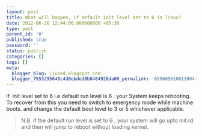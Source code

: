 ```yaml
---
layout: post
title: What will happen, if default init level set to 6 in linux?
date: 2012-06-26 12:44:00.000000000 +05:30
type: post
parent_id: '0'
published: true
password: ''
status: publish
categories: []
tags: []
meta:
  blogger_blog: ijuned.blogspot.com
  blogger_7553295648c4d8ebded8b8484926da00_permalink: '6596056100138047757'
---
```

<div dir="ltr" style="text-align:left;">if  init level set to 6 i.e default run level is 6 . your System keeps  rebooting. To recover from this you need to switch to emergency mode  while machine <span class="IL_AD" id="IL_AD2">boots<span class="IL_AD_ICON"></span></span>. and change the default boot level to 3 or 5 whichever applicable.</p>
<blockquote class="tr_bq"><p>N.B. if the default run level is set to 6 , your system will go upto init.rd and then will jump to reboot without loading <span class="IL_AD" id="IL_AD4">kernel<span class="IL_AD_ICON"></span></span>.</p></blockquote>
</div>
